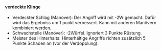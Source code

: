#### verdeckte Klinge

* Verdeckter Schlag (Manöver): Der Angriff wird mit -2W gemacht. Dafür wird das Ergebniss um 1 punkt verbessert.
Kann mit anderen Manövern kombiniert werden.
* Schwachstelle (Manöver): -2Würfel. Ignoriert 3 Punkte Rüstung.
* Meister des Hinterhalts: Hinterhältige Angriffe richten zusätzlich 5 Punkte Schaden an (vor der Verdopplung).
